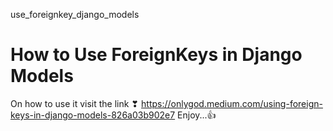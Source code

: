  use_foreignkey_django_models

# How to Use ForeignKeys in Django Models

 On how to use it visit the link  ❣
https://onlygod.medium.com/using-foreign-keys-in-django-models-826a03b902e7
Enjoy...👍
